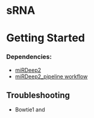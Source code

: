 # sRNA
# Getting Started
### Dependencies:
- [miRDeep2](https://github.com/rajewsky-lab/mirdeep2)
- [miRDeep2_pipeline workflow](https://github.com/TF-Chan-Lab/miRDeep2_pipeline)
## 
## Troubleshooting
- Bowtie1 and 
